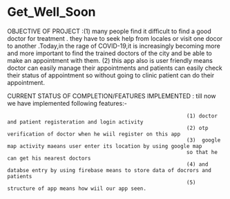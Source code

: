 # Get_Well_Soon

OBJECTIVE OF PROJECT :(1) many people find it difficult to find a good doctor for treatment . they have to seek help from locales or visit one docor to another .Today,in the rage of COVID-19,it is increasingly becoming more and more important to find the trained doctors of the city and be able to make an appointment with them. 
                   (2) this app also is user friendly means doctor can easily manage their appointments and patients can easily check their status of appointment so without going to clinic patient can do their appointment.

CURRENT STATUS OF COMPLETION/FEATURES IMPLEMENTED : till now we have implemented following features:-
                                                              
                                                              (1) doctor and patient registeration and login activity
                                                              (2) otp verification of doctor when he wiil register on this app
                                                              (3)  google map activity maeans user enter its location by using google map
                                                              so that he can get his nearest doctors
                                                              (4) and databse entry by using firebase means to store data of docrors and patients
                                                              (5) structure of app means how wiil our app seen.
